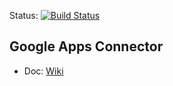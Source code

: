 Status: [![Build Status](https://travis-ci.org/Evolveum/connector-googleapps.svg?branch=master)](https://travis-ci.org/Evolveum/connector-googleapps)

## Google Apps Connector
* Doc: [Wiki](https://wiki.evolveum.com/display/midPoint/Google+Apps+Connector)
